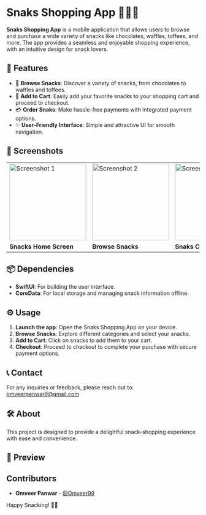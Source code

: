 # Snaks Shopping App 🍫🍬🍭

**Snaks Shopping App** is a mobile application that allows users to browse and purchase a wide variety of snacks like chocolates, waffles, toffees, and more. The app provides a seamless and enjoyable shopping experience, with an intuitive design for snack lovers.

## 🌟 Features
- 🍫 **Browse Snacks**: Discover a variety of snacks, from chocolates to waffles and toffees.
- 🛒 **Add to Cart**: Easily add your favorite snacks to your shopping cart and proceed to checkout.
- 💳 **Order Snaks**: Make hassle-free payments with integrated payment options.
- ✨ **User-Friendly Interface**: Simple and attractive UI for smooth navigation.

## 📸 Screenshots
<table>
  <tr>
    <td><img src="https://github.com/user-attachments/assets/c9791ce3-e4b2-4f67-8e7e-100a57f8ed0b" alt="Screenshot 1" width="200" /></td>
    <td><img src="https://github.com/user-attachments/assets/a21c6ea3-2d80-4760-a9a9-61e70f3553f3" alt="Screenshot 2" width="200" /></td>
    <td><img src="https://github.com/user-attachments/assets/0f155f94-78a1-49c4-a3db-115fa8683d45" alt="Screenshot 3" width="200" /></td>
    <td><img src="https://github.com/user-attachments/assets/75372b52-b375-46c9-b2a0-172413c8ef71" alt="Screenshot 4" width="200" /></td>
    <td><img src="https://github.com/user-attachments/assets/2b7cf79b-5129-454d-87ac-285449a87c5b" alt="Screenshot 5" width="200" /></td>
  </tr>
  <tr>
    <td><strong> Snacks Home Screen</strong></td>
    <td><strong>Browse Snacks</strong></td>
    <td><strong>Snaks Collection</strong></td>
    <td><strong>Cart / Payment</strong></td>
    <td><strong>Add to Cart</strong></td>
  </tr>
</table>

## 📦 Dependencies
- **SwiftUI**: For building the user interface.
- **CoreData**: For local storage and managing snack information offline.


## ⚙️ Usage
1. **Launch the app**: Open the Snaks Shopping App on your device.
2. **Browse Snacks**: Explore different categories and select your snacks.
3. **Add to Cart**: Click on snacks to add them to your cart.
4. **Checkout**: Proceed to checkout to complete your purchase with secure payment options.

## 📞 Contact
For any inquiries or feedback, please reach out to: omveerpanwar9@gmail.com

## 🛠️ About
This project is designed to provide a delightful snack-shopping experience with ease and convenience.

## 🎥 Preview


## Contributors
- **Omveer Panwar** - [@Omveer99](https://github.com/Omveer99)


Happy Snacking! 🍪🎉
